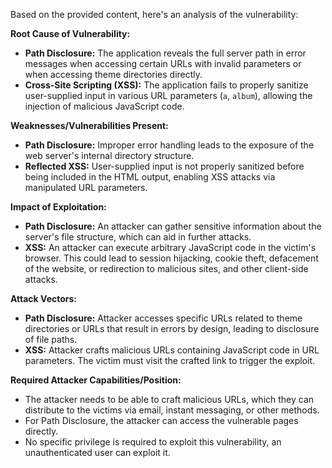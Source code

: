 Based on the provided content, here's an analysis of the vulnerability:

**Root Cause of Vulnerability:**

*   **Path Disclosure:** The application reveals the full server path in error messages when accessing certain URLs with invalid parameters or when accessing theme directories directly.
*   **Cross-Site Scripting (XSS):** The application fails to properly sanitize user-supplied input in various URL parameters (`a`, `album`), allowing the injection of malicious JavaScript code.

**Weaknesses/Vulnerabilities Present:**

*   **Path Disclosure:** Improper error handling leads to the exposure of the web server's internal directory structure.
*   **Reflected XSS:**  User-supplied input is not properly sanitized before being included in the HTML output, enabling XSS attacks via manipulated URL parameters.

**Impact of Exploitation:**

*   **Path Disclosure:** An attacker can gather sensitive information about the server's file structure, which can aid in further attacks.
*   **XSS:** An attacker can execute arbitrary JavaScript code in the victim's browser. This could lead to session hijacking, cookie theft, defacement of the website, or redirection to malicious sites, and other client-side attacks.

**Attack Vectors:**

*   **Path Disclosure:** Attacker accesses specific URLs related to theme directories or URLs that result in errors by design, leading to disclosure of file paths.
*   **XSS:**  Attacker crafts malicious URLs containing JavaScript code in URL parameters. The victim must visit the crafted link to trigger the exploit.

**Required Attacker Capabilities/Position:**

*   The attacker needs to be able to craft malicious URLs, which they can distribute to the victims via email, instant messaging, or other methods.
*   For Path Disclosure, the attacker can access the vulnerable pages directly.
*   No specific privilege is required to exploit this vulnerability, an unauthenticated user can exploit it.